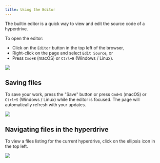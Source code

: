 ```yaml
---
title: Using the Editor
---
```


The builtin editor is a quick way to view and edit the source code of a hyperdrive.

To open the editor:

* Click on the `Editor` button in the top left of the browser,
* Right-click on the page and select `Edit Source`, or
* Press `Cmd+B` \(macOS\) or `Ctrl+B` \(Windows / Linux\).

![](/img/open-editor.png)

## Saving files

To save your work, press the "Save" button or press `Cmd+S` \(macOS\) or `Ctrl+S` \(Windows / Linux\) while the editor is focused. The page will automatically refresh with your updates.

![](/img/editor-save.png)

## Navigating files in the hyperdrive

To view a files listing for the current hyperdrive, click on the ellipsis icon in the top left.

![](/img/editor-list-files.png)
